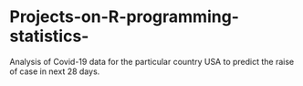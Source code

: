 # Projects-on-R-programming-statistics-
Analysis of Covid-19 data for the particular country USA to predict the raise of case in next 28 days.

